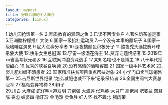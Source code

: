 ```yaml
---
layout: mypost
title: 好玩沙雕的个人简介
categories: [Linux]
---
```


1.幼儿园抢饭第一名 
2.素质教育的漏网之鱼 
3.已读不回专业户 
4.著名奶茶鉴定家 
5.亚洲酸柠檬推广大使 
6.国家一级抬杠运动员 
7.一个没有本事的醋坛子 
8.国家一级嗜睡症演员 
9.屁大点事分享者 
10.深夜搞颜色积极分子
11.熬夜秃头选拔赛环球形象大使
12.快乐女生总冠军 
13.宇宙一级潜在鸽王 
14.资深话题终结者 
15.2019年xx省高考状元老乡 
16.互联网冲浪资深选手 
17.某知名啥也不是博主 
18.八十年代摇滚甜心 
19.优秀的峡谷召唤师 
20.没有感情的酒精容器
21.国家一级手抖艺术家 
22.婴儿肥纠缠不清患者 
23.国家精准扶贫项目重点帮扶对象 
24.小学门口卖气球销售第一 
25.吉尼斯世界纪录 '怎么减肥也减不下来'记录保持者 
26.全国生闷气大赛总冠军 
27.福岛变异物种
28.辫子  
29.川白 
大麻成
蛇仔明=道友明 
刀疤强
大波莲
伥鸡英
大只广
高佬泉
肥婆兰
聋耳陈
丧彪
姣婆四
哨牙珍
金毛玲
卖鱼胜
奸人坚
找不着北
猪肉荣

